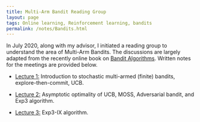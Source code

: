```yaml
---
title: Multi-Arm Bandit Reading Group
layout: page
tags: Online learning, Reinforcement learning, bandits
permalink: /notes/Bandits.html
---
```


In July 2020, along with my advisor, I initiated a reading group to understand the area of Multi-Arm Bandits. The discussions are largely adapted from the recently online book on [Bandit Algorithms](https://tor-lattimore.com/downloads/book/book.pdf). Written notes for the meetings are provided below. 

* [Lecture 1:](/assets/bandit_1.pdf "Notes") Introduction to stochastic multi-armed (finite) bandits, explore-then-commit, UCB.

* [Lecture 2:](/assets/bandit_2.pdf "Notes") Asymptotic optimality of UCB, MOSS, Adversarial bandit, and Exp3 algorithm.

* [Lecture 3:](/assets/bandit_3.pdf "Notes") Exp3-IX algorithm.